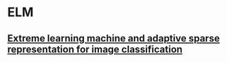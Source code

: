 # ELM

## [Extreme learning machine and adaptive sparse representation for image classification](http://www.sciencedirect.com/science/article/pii/S0893608016300673)
